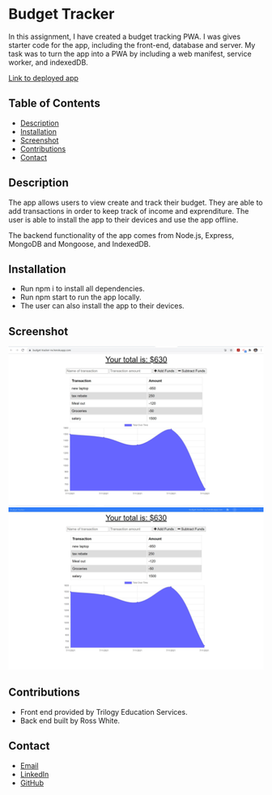 # Budget Tracker

In this assignment, I have created a budget tracking PWA. I was gives starter code for the app, including the front-end, database and server. My task was to turn the app into a PWA by including a web manifest, service worker, and indexedDB.

[Link to deployed app](https://https://budget-tracker-rw.herokuapp.com/)

## Table of Contents
* [Description](#description)
* [Installation](#installation)
* [Screenshot](#screenshot)
* [Contributions](#contributions)
* [Contact](#contact)

## Description

The app allows users to view create and track their budget. They are able to add transactions in order to keep track of income and exprenditure. The user is able to install the app to their devices and use the app offline. 

The backend functionality of the app comes from Node.js, Express, MongoDB and Mongoose, and IndexedDB.

## Installation 

* Run npm i to install all dependencies. 
* Run npm start to run the app locally.
* The user can also install the app to their devices.

## Screenshot

![Screenshot of home page.](./public/docs/pictures/homepage_screenshot.JPG)
![Screenshot of installed app.](./public/docs/pictures/installed.JPG)

## Contributions

* Front end provided by Trilogy Education Services.
* Back end built by Ross White.

## Contact

* [Email](mailto:rosswhite@outlook.com)
* [LinkedIn](https://www.linkedin.com/in/ross-white-b4751814b/)
* [GitHub](https://github.com/Ross-White)

